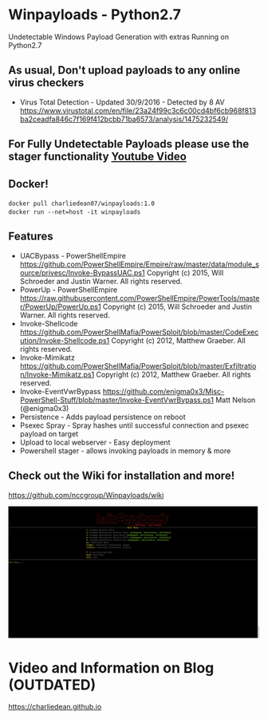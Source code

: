 # Winpayloads - Python2.7
Undetectable Windows Payload Generation with extras Running on Python2.7

## As usual, Don't upload payloads to any online virus checkers  
- Virus Total Detection - Updated 30/9/2016 - Detected by 8 AV
https://www.virustotal.com/en/file/23a24f99c3c6c00cd4bf6cb968f813ba2ceadfa846c7f169f412bcbb71ba6573/analysis/1475232549/  

## For Fully Undetectable Payloads please use the stager functionality [Youtube Video](https://youtu.be/eRl5H5wHqKY)

## Docker!  
`docker pull charliedean07/winpayloads:1.0`  
`docker run --net=host -it winpayloads`  

  
## Features
* UACBypass - PowerShellEmpire https://github.com/PowerShellEmpire/Empire/raw/master/data/module_source/privesc/Invoke-BypassUAC.ps1 Copyright (c) 2015, Will Schroeder and Justin Warner. All rights reserved.   
* PowerUp - PowerShellEmpire https://raw.githubusercontent.com/PowerShellEmpire/PowerTools/master/PowerUp/PowerUp.ps1 Copyright (c) 2015, Will Schroeder and Justin Warner. All rights reserved.   
* Invoke-Shellcode https://github.com/PowerShellMafia/PowerSploit/blob/master/CodeExecution/Invoke-Shellcode.ps1 Copyright (c) 2012, Matthew Graeber. All rights reserved.
* Invoke-Mimikatz https://github.com/PowerShellMafia/PowerSploit/blob/master/Exfiltration/Invoke-Mimikatz.ps1 Copyright (c) 2012, Matthew Graeber. All rights reserved.
* Invoke-EventVwrBypass https://github.com/enigma0x3/Misc-PowerShell-Stuff/blob/master/Invoke-EventVwrBypass.ps1 Matt Nelson (@enigma0x3)
* Persistence - Adds payload persistence on reboot   
* Psexec Spray - Spray hashes until successful connection and psexec payload on target   
* Upload to local webserver - Easy deployment
* Powershell stager - allows invoking payloads in memory & more

## Check out the Wiki for installation and more!
https://github.com/nccgroup/Winpayloads/wiki  

![alt tag](https://raw.githubusercontent.com/Charliedean/charliedean.github.io/master/images/2016-02-16%2010_12_29-Kali2%20-%20VMware%20Workstation.png)

# Video and Information on Blog  (OUTDATED)
https://charliedean.github.io  
